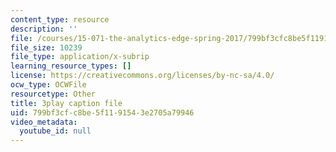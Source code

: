 ```yaml
---
content_type: resource
description: ''
file: /courses/15-071-the-analytics-edge-spring-2017/799bf3cfc8be5f1191543e2705a79946_1i5TDkri78Y.vtt
file_size: 10239
file_type: application/x-subrip
learning_resource_types: []
license: https://creativecommons.org/licenses/by-nc-sa/4.0/
ocw_type: OCWFile
resourcetype: Other
title: 3play caption file
uid: 799bf3cf-c8be-5f11-9154-3e2705a79946
video_metadata:
  youtube_id: null
---
```

